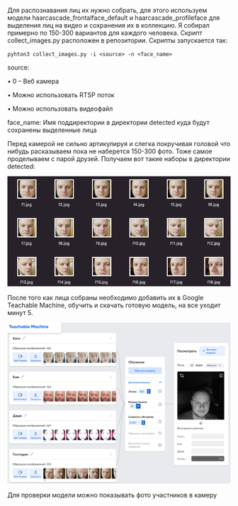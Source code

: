 
Для распознавания лиц их нужно собрать, для этого используем модели haarcascade_frontalface_default и haarcascade_profileface для выделения лиц на видео и сохранения их в коллекцию. Я собирал примерно по 150-300 вариантов для каждого человека. Скрипт collect_images.py расположен в репозитории. 
Скрипты запускается так:
```
pyhton3 collect_images.py -i <source> -n <face_name>
```

source:

•	0 – Веб камера

•	Можно использовать RTSP поток

•	Можно использовать видеофайл

face_name:
Имя поддиректории в директории detected куда будут сохранены выделенные лица

Перед камерой не сильно артикулируя и слегка покручивая головой что нибудь расказываем пока не наберется 150-300 фото. Тоже самое проделываем с парой друзей. Получаем вот такие наборы в директории detected:

![image_sets](/images/image_sets.png)

После того как лица собраны необходимо добавить их  в Google Teachable Machine, обучить и скачать готовую модель, на все уходит минут 5.

![gtm](/images/gtm.png)

Для проверки модели можно показывать фото участников в камеру